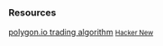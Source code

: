 ### Resources
[polygon.io trading algorithm](https://polygon.io/blog/case-study-algorithmict-trading-with-go/) <small> [Hacker New](https://news.ycombinator.com/item?id=36539235) </small>
<br />
